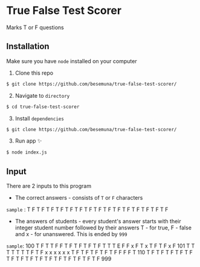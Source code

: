 # True False Test Scorer
Marks T or F questions

## Installation
Make sure you have `node` installed on your computer

1. Clone this repo
```bash
$ git clone https://github.com/besemuna/true-false-test-scorer/
```

2. Navigate to `directory`
```bash
$ cd true-false-test-scorer
```


3. Install `dependencies`
```bash
$ git clone https://github.com/besemuna/true-false-test-scorer/
```

3. Run app :sparkles:
```bash
$ node index.js
```

## Input

There are 2 inputs to this program
* The correct answers - consists of `T` or `F` characters

`sample` : T F T F T F T F T F T F T F T F T F T F T F T F T F T F T F

* The answers of students - every student's answer starts with their integer student number followed by their answers
T - for true, F - false and x - for unanswered. This is ended by `999`

`sample`:   100 T F T T F F T F T F T F T F T T T E F F x F T x T F T F x F
            101 T T T T T T T F T F x x x x x x T F T F T F T F T F F F F T
            110 T F T F T F T F T F T F T F T F T F T F T F T F T F T F T F 999

